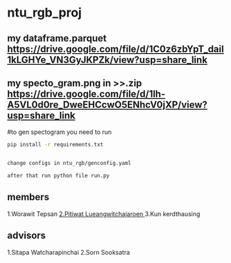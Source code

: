 # ntu_rgb_proj
## my dataframe.parquet https://drive.google.com/file/d/1C0z6zbYpT_daiI1kLGHYe_VN3GyJKPZk/view?usp=share_link

## my specto_gram.png in >>.zip https://drive.google.com/file/d/1lh-A5VL0d0re_DweEHCcwO5ENhcV0jXP/view?usp=share_link

#to gen spectogram you need to run

```bash
pip install -r requirements.txt
```


```bash

change configs in ntu_rgb/genconfig.yaml


```

```bash
after that run python file run.py
```


## members
1.Worawit Tepsan
<a href='https://github.com/PitiwatL'> 2.Pitiwat Lueangwitchajaroen <a/>
3.Kun kerdthausing

## advisors
1.Sitapa Watcharapinchai
2.Sorn Sooksatra

